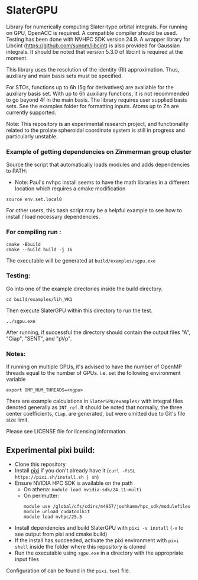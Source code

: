 # SlaterGPU

Library for numerically computing Slater-type orbital integrals.
For running on GPU, OpenACC is required. A compatible compiler should be used.
Testing has been done with NVHPC SDK version 24.9. A wrapper
library for Libcint (https://github.com/sunqm/libcint) is also
provided for Gaussian integrals. It should be noted that version 5.3.0 of libcint is required at the moment.

This library uses the resolution
of the identity (RI) approximation. Thus, auxiliary and main
basis sets must be specified.

For STOs, functions up to 6h (5g for derivatives) are available 
for the auxiliary basis set. With up to 6h auxiliary functions,
it is not recommended to go beyond 4f in the main basis. The 
library requires user supplied basis sets. See the examples folder 
for formatting inputs. Atoms up to Zn are currently supported.

Note: This repository is an experimental research project, and functionality related to the prolate spheroidal coordinate system is still in progress and particularly unstable.

### Example of getting dependencies on Zimmerman group cluster

Source the script that automatically loads modules and adds dependencies to PATH:

- Note: Paul's nvhpc install seems to have the math libraries in a different location which requires a cmake modification

```
source env.set.local0
```

For other users, this bash script may be a helpful example to see how to install / load necessary dependencies.

### For compiling run :
```
cmake -Bbuild
cmake --build build -j 16
```

The executable will be generated at `build/examples/sgpu.exe`

### Testing:
Go into one of the example directories inside the build directory.
```
cd build/examples/lih_VK1
```

Then execute SlaterGPU within this directory to run the test.
```
../sgpu.exe
```

After running, if successful the directory should contain the output files "A", "Ciap", "SENT", and "pVp".

### Notes:
If running on multiple GPUs, it's advised to have the number of
OpenMP threads equal to the number of GPUs. i.e. set the following
environment variable
```
export OMP_NUM_THREADS=<ngpu>
```

There are example calculations in `SlaterGPU/examples/` with integral files denoted generally as `INT_ref`. It should be noted that normally, the three center coefficients, `Ciap`, are generated, but were omitted due to Git's file size limit.

Please see LICENSE file for licensing information.

## Experimental pixi build:
- Clone this repository
- Install [pixi](https://pixi.sh/latest/installation/) if you don't already have it (`curl -fsSL https://pixi.sh/install.sh | sh`)
- Ensure NVIDIA HPC SDK is available on the path
  - On athena: `module load nvidia-sdk/24.11-multi`
  - On perlmutter:
    ```
    module use /global/cfs/cdirs/m4957/joshkamm/hpc_sdk/modulefiles
    module unload cudatoolkit
    module load nvhpc/25.5
    ```
- Install dependencies and build SlaterGPU with `pixi -v install` (`-v` to see output from pixi and cmake build)
- If the install has succeeded, activate the pixi environment with `pixi shell` inside the folder where this repository is cloned
- Run the executable using `sgpu.exe` in a directory with the appropriate input files

Configuration of can be found in the `pixi.toml` file.

